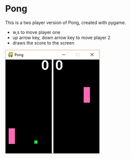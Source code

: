 # Pong
This is a two player version of Pong, created with pygame.
* w,s to move player one
* up arrow key, down arrow key to move player 2
* draws the score to the screen

<img src="https://github.com/rputman0/Pong/blob/master/pong.PNG"/>
